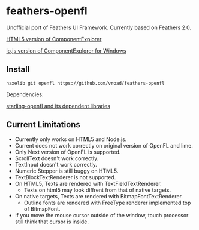 # feathers-openfl
Unofficial port of Feathers UI Framework. Currently based on Feathers 2.0.

[HTML5 version of ComponentExplorer](http://vroad.github.io/feathers-openfl/ComponentExplorer)

[io.js version of ComponentExplorer for Windows](https://www.dropbox.com/s/eor7mmc7wec2j0q/feathers-openfl-ComponentExplorer_20150305.zip?dl=0)

Install
-------

    haxelib git openfl https://github.com/vroad/feathers-openfl

Dependencies:

  [starling-openfl and its dependent libraries](https://github.com/vroad/starling-openfl)

Current Limitations
-------------------

* Currently only works on HTML5 and Node.js.
* Current does not work correctly on original version of OpenFL and lime.
* Only Next version of OpenFL is supported.
* ScrollText doesn't work correctly.
* TextInput doesn't work correctly.
* Numeric Stepper is still buggy on HTML5.
* TextBlockTextRenderer is not supported.
* On HTML5, Texts are rendered with TextFieldTextRenderer.
  * Texts on html5 may look diffrent from that of native targets.
* On native targets, Texts are rendered with BitmapFontTextRenderer.
  * Outline fonts are rendered with FreeType renderer implemented top of BitmapFont.
* If you move the mouse cursor outside of the window, touch processor still think that cursor is inside.
